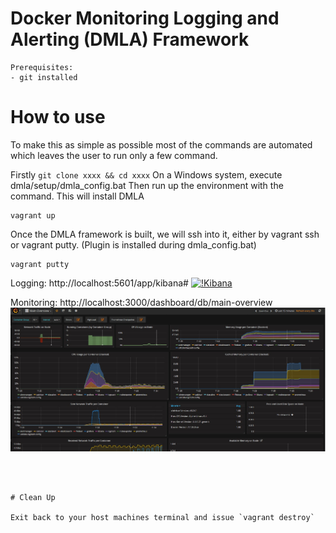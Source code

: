 # Docker Monitoring Logging and Alerting (DMLA) Framework 

```
Prerequisites:
- git installed

```
 
# How to use

To make this as simple as possible most of the commands are automated which leaves the user to run only a few command. 

Firstly 
``
git clone xxxx && cd xxxx
``
On a Windows system, execute dmla/setup/dmla_config.bat
Then run up the environment with the command. This will install DMLA 

```
vagrant up
```
Once the DMLA framework is built, we will ssh into it, either by vagrant ssh or vagrant putty. (Plugin is installed during dmla_config.bat)
```
vagrant putty
```

Logging: http://localhost:5601/app/kibana#
[![!Kibana](https://github.com/stefanwinkel/dmla/blob/master/Screenshots/kibana_overview.jpg)](#Dashboard)


Monitoring: http://localhost:3000/dashboard/db/main-overview
[![!Grafana](https://github.com/stefanwinkel/dmla/blob/master/Screenshots/grafana_overview.jpg)](#Dashboard)
```



# Clean Up

Exit back to your host machines terminal and issue `vagrant destroy`

